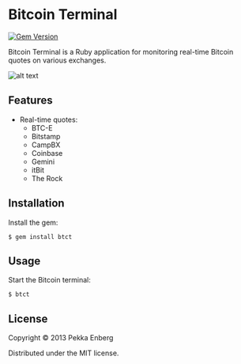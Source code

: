 # Bitcoin Terminal

[![Gem Version](https://badge.fury.io/rb/btct.png)](http://badge.fury.io/rb/btct)

Bitcoin Terminal is a Ruby application for monitoring real-time Bitcoin quotes
on various exchanges.

![alt text](https://github.com/penberg/btct/raw/master/htdocs/Bitcoin_Terminal.png "Bitcoin Terminal")

## Features

* Real-time quotes:
  * BTC-E
  * Bitstamp
  * CampBX
  * Coinbase
  * Gemini
  * itBit
  * The Rock

## Installation

Install the gem:

```
$ gem install btct
```

## Usage

Start the Bitcoin terminal:

```
$ btct
```

## License

Copyright © 2013 Pekka Enberg

Distributed under the MIT license.
